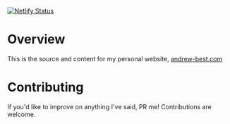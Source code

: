 [![Netlify Status](https://api.netlify.com/api/v1/badges/4ca35366-301c-4e79-9a16-545006cb15f5/deploy-status)](https://app.netlify.com/sites/andrew-best/deploys)

# Overview
This is the source and content for my personal website, [andrew-best.com](https://andrew-best.com/)

# Contributing
If you'd like to improve on anything I've said, PR me! Contributions are welcome.
